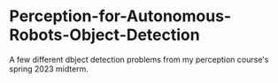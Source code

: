 # Perception-for-Autonomous-Robots-Object-Detection
A few different dbject detection problems from my perception course's spring 2023 midterm.
